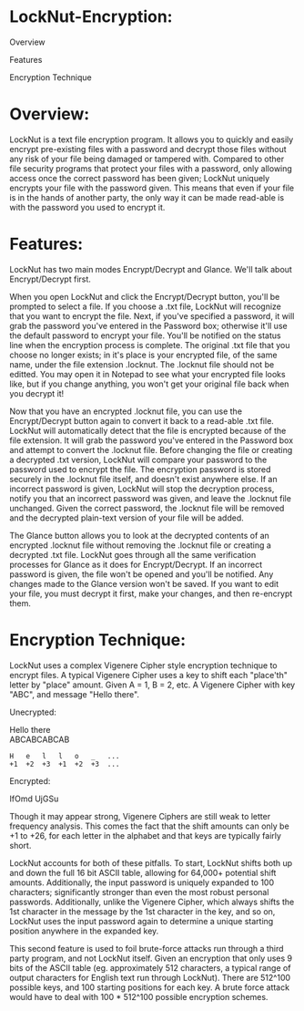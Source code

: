 LockNut-Encryption:
=====================

Overview  

Features  

Encryption Technique  


Overview:
=====================

LockNut is a text file encryption program. It allows you to quickly and easily encrypt pre-existing files with a password and decrypt those files without any risk of your file being damaged or tampered with. Compared to other file security programs that protect your files with a password, only allowing access once the correct password has been given; LockNut uniquely encrypts your file with the password given. This means that even if your file is in the hands of another party, the only way it can be made read-able is with the password you used to encrypt it.


Features:
=====================

LockNut has two main modes Encrypt/Decrypt and Glance. We'll talk about Encrypt/Decrypt first.

When you open LockNut and click the Encrypt/Decrypt button, you'll be prompted to select a file. If you choose a .txt file, LockNut will recognize that you want to encrypt the file. Next, if you've specified a password, it will grab the password you've entered in the Password box; otherwise it'll use the default password to encrypt your file. You'll be notified on the status line when the encryption process is complete. The original .txt file that you choose no longer exists; in it's place is your encrypted file, of the same name, under the file extension .locknut. The .locknut file should not be editted. You may open it in Notepad to see what your encrypted file looks like, but if you change anything, you won't get your original file back when you decrypt it!

Now that you have an encrypted .locknut file, you can use the Encrypt/Decrypt button again to convert it back to a read-able .txt file. LockNut will automatically detect that the file is encrypted because of the file extension. It will grab the password you've entered in the Password box and attempt to convert the .locknut file. Before changing the file or creating a decrypted .txt version, LockNut will compare your password to the password used to encrypt the file. The encryption password is stored securely in the .locknut file itself, and doesn't exist anywhere else. If an incorrect password is given, LockNut will stop the decryption process, notify you that an incorrect password was given, and leave the .locknut file unchanged. Given the correct password, the .locknut file will be removed and the decrypted plain-text version of your file will be added.

The Glance button allows you to look at the decrypted contents of an encrypted .locknut file without removing the .locknut file or creating a decrypted .txt file. LockNut goes through all the same verification processes for Glance as it does for Encrypt/Decrypt. If an incorrect password is given, the file won't be opened and you'll be notified. Any changes made to the Glance version won't be saved. If you want to edit your file, you must decrypt it first, make your changes, and then re-encrypt them.


Encryption Technique:
=====================

LockNut uses a complex Vigenere Cipher style encryption technique to encrypt files. A typical Vigenere Cipher uses a key to shift each "place'th" letter by "place" amount. Given A = 1, B = 2, etc. A Vigenere Cipher with key "ABC", and message "Hello there".

Unecrypted: 	

Hello there  
ABCABCABCAB  

	H	e	l	l	o	_	...
	+1	+2	+3	+1	+2	+3	...

Encrypted:

IfOmd UjGSu	

Though it may appear strong, Vigenere Ciphers are still weak to letter frequency analysis. This comes the fact that the shift amounts can only be +1 to +26, for each letter in the alphabet and that keys are typically fairly short.

LockNut accounts for both of these pitfalls. To start, LockNut shifts both up and down the full 16 bit ASCII table, allowing for 64,000+ potential shift amounts. Additionally, the input password is uniquely expanded to 100 characters; significantly stronger than even the most robust personal passwords. Additionally, unlike the Vigenere Cipher, which always shifts the 1st character in the message by the 1st character in the key, and so on, LockNut uses the input password again to determine a unique starting position anywhere in the expanded key.

This second feature is used to foil brute-force attacks run through a third party program, and not LockNut itself. Given an encryption that only uses 9 bits of the ASCII table (eg. approximately 512 characters, a typical range of output characters for English text run through LockNut). There are 512^100 possible keys, and 100 starting positions for each key. A brute force attack would have to deal with 100 * 512^100 possible encryption schemes.

 
